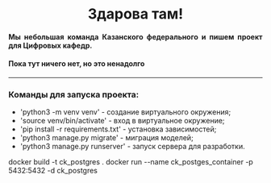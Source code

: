 <h1 align="center">Здарова там!</h1>
<h4 align="justify">Мы небольшая команда Казанского федерального и 
пишем проект для Цифровых кафедр.</h4>
<h4>Пока тут ничего нет, но это ненадолго</h4><hr>

<h3>Команды для запуска проекта:</h3>
<ul>
<li>'python3 -m venv venv' - создание виртуального окружения;</li>
<li>'source venv/bin/activate' - вход в виртуальное окружение;</li>
<li>'pip install -r requirements.txt' - установка зависимостей;</li>
<li>'python3 manage.py migrate' - миграция моделей;</li>
<li>'python3 manage.py runserver' - запуск сервера для разработки.</li>
</ul>

docker build -t ck_postgres .
docker run --name ck_postges_container -p 5432:5432 -d ck_postgres
